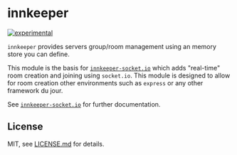 # innkeeper

[![experimental](http://badges.github.io/stability-badges/dist/experimental.svg)](http://github.com/badges/stability-badges)

`innkeeper` provides servers group/room management using an memory store you can define.

This module is the basis for [`innkeeper-socket.io`](https://www.npmjs.com/package/innkeeper-socket.io) which adds "real-time" room creation and joining using `socket.io`. This module is designed to allow for room creation other environments such as `express` or any other framework du jour.

See [`innkeeper-socket.io`](https://www.npmjs.com/package/innkeeper-socket.io) for further documentation.

## License

MIT, see [LICENSE.md](http://github.com/jam3/innkeeper/blob/master/LICENSE.md) for details.
